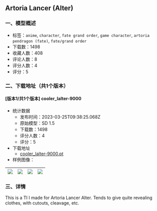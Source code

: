 ## Artoria Lancer (Alter)
### 一、模型概述

- 标签：`anime`, `character`, `fate grand order`, `game character`, `artoria pendragon (fate)`, `fate/grand order`
- 下载数：1498
- 收藏人数：408
- 评论人数：8
- 评分人数：4
- 评分：5

### 二、下载地址（共1个版本）

#### [版本1/共1个版本] cooler_lalter-9000

- 统计数据
  - 发布时间：2023-03-25T09:38:25.068Z
  - 原始模型：SD 1.5
  - 下载数：1498
  - 评分人数：4
  - 评分：5
- 下载地址
  - [cooler_lalter-9000.pt](https://civitai.com/api/download/models/28761)
- 样例图像：

| <img src="https://image.civitai.com/xG1nkqKTMzGDvpLrqFT7WA/e301e9b2-2132-4071-c403-6e03c7649900/width=450/324366.jpeg" /> | <img src="https://image.civitai.com/xG1nkqKTMzGDvpLrqFT7WA/c561478f-c477-40b3-4935-2f91a976a000/width=450/324379.jpeg" /> | <img src="https://image.civitai.com/xG1nkqKTMzGDvpLrqFT7WA/1afec52c-9f01-4c7d-bd54-61062a29d300/width=450/324378.jpeg" /> | <img src="https://image.civitai.com/xG1nkqKTMzGDvpLrqFT7WA/c7a8dc8d-d460-486d-acfd-0ef7b5a3bb00/width=450/324377.jpeg" /> |
| ---- | ---- | ---- | ---- |


### 三、详情
<p>This is a TI I made for Artoria Lancer Alter. Tends to give quite revealing clothes, with cutouts, cleavage, etc. </p><p></p>